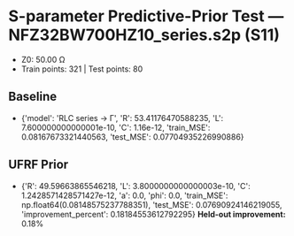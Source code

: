 # S-parameter Predictive-Prior Test — NFZ32BW700HZ10_series.s2p (S11)
- Z0: 50.00 Ω
- Train points: 321  |  Test points: 80

## Baseline
- {'model': 'RLC series -> Γ', 'R': 53.41176470588235, 'L': 7.600000000000001e-10, 'C': 1.16e-12, 'train_MSE': 0.08167673321440563, 'test_MSE': 0.07704935226990886}

## UFRF Prior
- {'R': 49.59663865546218, 'L': 3.8000000000000003e-10, 'C': 1.2428571428571427e-12, 'a': 0.0, 'phi': 0.0, 'train_MSE': np.float64(0.08148575237788351), 'test_MSE': 0.07690924146219055, 'improvement_percent': 0.18184553612792295}
**Held-out improvement:** 0.18%